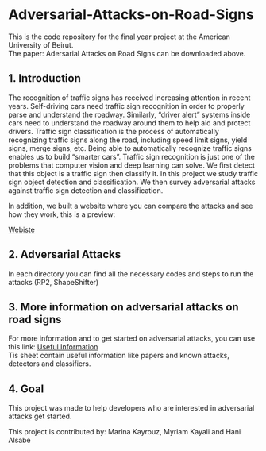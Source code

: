 # Adversarial-Attacks-on-Road-Signs

This is the code repository for the final year project at the American University of Beirut. 
<br /> The paper: Adersarial Attacks on Road Signs can be downloaded above. 

## 1. Introduction

The recognition of traffic signs has received increasing attention in recent years. 
Self-driving cars need traffic sign recognition in order to properly parse and 
understand the roadway. Similarly, “driver alert” systems inside cars need to
understand the roadway around them to help aid and protect drivers. Traffic sign 
classification is the process of automatically recognizing traffic signs along the road, 
including speed limit signs, yield signs, merge signs, etc. Being able to automatically
recognize traffic signs enables us to build “smarter cars”. Traffic sign recognition is
just one of the problems that computer vision and deep learning can solve. We first detect
that this object is a traffic sign then classify it. In this project we study traffic sign 
object detection and classification. We then survey adversarial attacks against traffic sign
detection and classification.

In addition, we built a website where you can compare the attacks and see how they work, this is a preview:

[Webiste](https://user-images.githubusercontent.com/47104623/109508579-a9651300-7aa8-11eb-8975-1284b578e72c.mp4)



## 2. Adversarial Attacks


In each directory you can find all the necessary codes and steps to run the attacks (RP2, ShapeShifter)

## 3. More information on adversarial attacks on road signs
For more information and to get started on adversarial attacks, you can use this link:
[Useful Information](https://docs.google.com/spreadsheets/d/1dlbKTy83MP1wciNXEAtIBJG-uuKe14dGcKIj6TzTNgw/edit?usp=sharing)   
Tis sheet contain useful information like papers and known attacks, detectors and classifiers. 

## 4. Goal
This project was made to help developers who are interested in adversarial attacks get started.

This project is contributed by:
Marina Kayrouz, Myriam Kayali and Hani Alsabe
